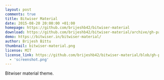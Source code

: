 ```yaml
---
layout: post
comments: true
title: Bitwiser Material
date: 2015-08-20 20:00:00 +01:00
homepage: https://github.com/brijeshb42/bitwiser-material
download: https://github.com/brijeshb42/bitwiser-material/archive/gh-pages.zip
demo: https://bitwiser.in/bitwiser-material/
author: Brijesh Bittu
thumbnail: bitwiser-material.png
license: MIT
license_link: https://github.com/brijeshb42/bitwiser-material/blob/gh-pages/LICENSEcarousel:
  - 'screenshot.png'
---
```


Bitwiser material theme.
